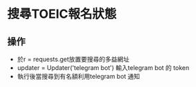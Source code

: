 # 搜尋TOEIC報名狀態
## 操作
- 於r = requests.get放置要搜尋的多益網址
- updater = Updater('telegram bot') 輸入telegram bot 的 token
- 執行後當搜尋到有名額利用telegram bot 通知